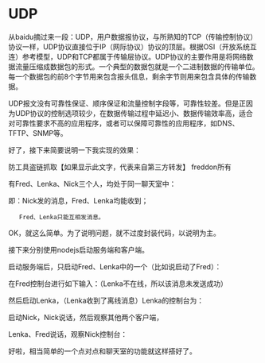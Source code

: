 # UDP
从baidu摘过来一段：UDP，用户数据报协议，与所熟知的TCP（传输控制协议）协议一样，UDP协议直接位于IP（网际协议）协议的顶层。根据OSI（开放系统互连）参考模型，UDP和TCP都属于传输层协议。UDP协议的主要作用是将网络数据流量压缩成数据包的形式。一个典型的数据包就是一个二进制数据的传输单位。每一个数据包的前8个字节用来包含报头信息，剩余字节则用来包含具体的传输数据。

UDP报文没有可靠性保证、顺序保证和流量控制字段等，可靠性较差。但是正因为UDP协议的控制选项较少，在数据传输过程中延迟小、数据传输效率高，适合对可靠性要求不高的应用程序，或者可以保障可靠性的应用程序，如DNS、TFTP、SNMP等。

好了，接下来简要说明一下我实现的效果：

防工具盗链抓取【如果显示此文字，代表来自第三方转发】 freddon所有  

有Fred、Lenka、Nick三个人，均处于同一聊天室中：

即：Nick发的消息，Fred、Lenka均能收到；

       Fred、Lenka只能互相发消息。

OK，就这么简单。为了说明问题，就不过度封装代码，以说明为主。


接下来分别使用nodejs启动服务端和客户端。

启动服务端后，只启动Fred、Lenka中的一个（比如说启动了Fred）：


在Fred控制台进行如下输入：（Lenka不在线，所以该消息未发送成功）

然后启动Lenka，（Lenka收到了离线消息）Lenka的控制台为：

启动Nick，Nick说话，然后观察其他两个客户端，


Lenka、Fred说话，观察Nick控制台：

好啦，相当简单的一个点对点和聊天室的功能就这样搭好了。
